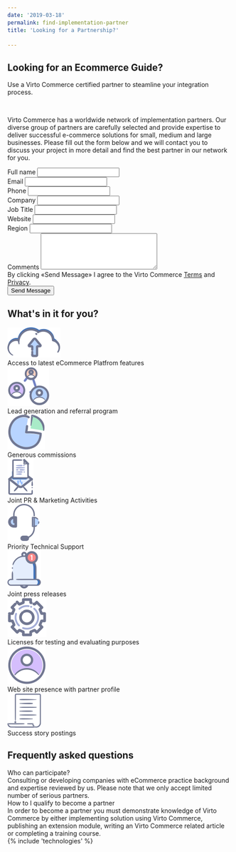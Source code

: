 ```yaml
---
date: '2019-03-18'
permalink: find-implementation-partner
title: 'Looking for a Partnership?'

---
```

<div class="main">
    <div class="section__inner container">
        <div class="section__content">
            <h2>Looking for an Ecommerce Guide?</h2>
            <p class="section__descr">
                Use a Virto Commerce certified partner to steamline your integration process.
            </p>
            <br />
            <p class="section__descr">
                Virto Commerce has a worldwide network of implementation partners. Our diverse group of partners are carefully selected and provide expertise to deliver successful
                e-commerce solutions for small, medium and large businesses. Please fill out the form below and we will contact you to discuss your project in more detail and find
                the best partner in our network for you.
            </p>
        </div>
    </div>
    <div class="contacts-page">
        <div class="section">
            <div class="section__inner container">
                <div class="row">
                    <form class="col-lg-auto form">
                        <div class="section__info">
                            <div class="form-group row">
                                <div class="col-md-6">
                                    <label class="form-label">Full name</label>
                                    <input type="text" class="form-control" name="FullName">
                                </div>
                                <div class="col-md-6">
                                    <label class="form-label">Email</label>
                                    <input type="text" class="form-control" name="Email">
                                </div>
                            </div>
                            <div class="form-group row">
                                <div class="col-md-6">
                                    <label class="form-label">Phone</label>
                                    <input type="text" class="form-control" name="Phone">
                                </div>
                                <div class="col-md-6">
                                    <label class="form-label">Company</label>
                                    <input type="text" class="form-control" name="Company">
                                </div>
                            </div>
                            <div class="form-group row">
                                <div class="col-md-6">
                                    <label class="form-label">Job Title</label>
                                    <input type="text" class="form-control" name="JobTitle">
                                </div>
                                <div class="col-md-6">
                                    <label class="form-label">Website</label>
                                    <input type="text" class="form-control" name="Website">
                                </div>
                            </div>
                            <div class="form-group row">
                                <div class="col-md">
                                    <label class="form-label">Region</label>
                                    <input type="text" class="form-control" name="Region">
                                </div>
                            </div>
                            <div class="form-group">
                                <label class="form-label">Comments</label>
                                <textarea class="form-control" id="" cols="30" rows="5" name="Comments"></textarea>
                                <div class="form-descr">By clicking «Send Message» I agree to the Virto Commerce <a href="#">Terms</a> and <a href="#">Privacy</a>.</div>
                            </div>
                            <button class="btn btn--orange">Send Message</button>
                        </div>
                    </form>
                    <div class="col-lg">
                        <div class="features section__info">
                            <h2 class="section__t">What's in it for you?</h2>
                            <div class="row">
                                <div class="features__item col">
                                    <div class="features__img">
                                        <img src="../assets/images/partners/features/access.svg" alt="" class="features__icon">
                                    </div>
                                    <div class="features__descr">Access to latest eCommerce Platfrom features</div>
                                </div>
                                <div class="features__item col">
                                    <div class="features__img">
                                        <img src="../assets/images/partners/features/referral.svg" alt="" class="features__icon">
                                    </div>
                                    <div class="features__descr">Lead generation and referral program</div>
                                </div>
                                <div class="features__item col">
                                    <div class="features__img">
                                        <img src="../assets/images/partners/features/comission.svg" alt="" class="features__icon">
                                    </div>
                                    <div class="features__descr">Generous commissions</div>
                                </div>
                                <div class="features__item col">
                                    <div class="features__img">
                                        <img src="../assets/images/partners/features/pr.svg" alt="" class="features__icon">
                                    </div>
                                    <div class="features__descr">Joint PR & Marketing Activities</div>
                                </div>
                                <div class="features__item col">
                                    <div class="features__img">
                                        <img src="../assets/images/partners/features/support.svg" alt="" class="features__icon">
                                    </div>
                                    <div class="features__descr">Priority Technical Support</div>
                                </div>
                                <div class="features__item col">
                                    <div class="features__img">
                                        <img src="../assets/images/partners/features/press.svg" alt="" class="features__icon">
                                    </div>
                                    <div class="features__descr">Joint press releases</div>
                                </div>
                                <div class="features__item col">
                                    <div class="features__img">
                                        <img src="../assets/images/partners/features/license.svg" alt="" class="features__icon">
                                    </div>
                                    <div class="features__descr">Licenses for testing and evaluating purposes</div>
                                </div>
                                <div class="features__item col">
                                    <div class="features__img">
                                        <img src="../assets/images/partners/features/profile.svg" alt="" class="features__icon">
                                    </div>
                                    <div class="features__descr">Web site presence with partner profile</div>
                                </div>
                                <div class="features__item col">
                                    <div class="features__img">
                                        <img src="../assets/images/partners/features/story.svg" alt="" class="features__icon">
                                    </div>
                                    <div class="features__descr">Success story postings</div>
                                </div>
                            </div>
                        </div>
                    </div>
                </div>
            </div>
        </div>
    </div>
    <div class="section section--gray section--question">
        <div class="section__inner container">
            <h2 class="section__inner">Frequently asked questions</h2>
            <div class="question">
                <div class="question__t">Who can participate?</div>
                <div class="question__descr">Consulting or developing companies with eCommerce practice background and expertise reviewed by us. Please note that we only accept limited number of serious partners.</div>
                <div class="question__t">How to I qualify to become a partner</div>
                <div class="question__descr">In order to become a partner you must demonstrate knowledge of Virto Commerce by either implementing solution using Virto Commerce, publishing an extension module, writing an Virto Commerce related article or completing a training course.</div>
            </div>
        </div>
    </div>
    {% include 'technologies' %}
</div>